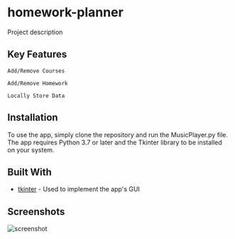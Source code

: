 # homework-planner

Project description

## Key Features

	Add/Remove Courses
	
	Add/Remove Homework

	Locally Store Data

## Installation

To use the app, simply clone the repository and run the MusicPlayer.py file. The app requires Python 3.7 or later and the Tkinter library to be installed on your system.

## Built With

* [tkinter](https://docs.python.org/3/library/tkinter.html) - Used to implement the app's GUI

## Screenshots

![screenshot](https://user-images.githubusercontent.com/59984623/236860733-4d8d0b7f-7095-4da9-8b6f-7c4ef41a4ad9.PNG)
